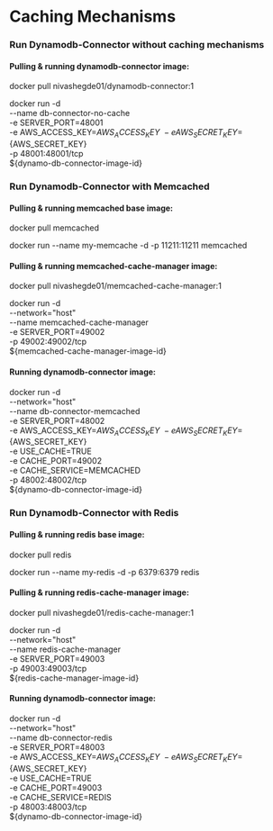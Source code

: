# Caching Mechanisms


### Run Dynamodb-Connector without caching mechanisms

#### Pulling & running dynamodb-connector image:

docker pull nivashegde01/dynamodb-connector:1

docker run -d \
--name db-connector-no-cache \
-e SERVER_PORT=48001 \
-e AWS_ACCESS_KEY=${AWS_ACCESS_KEY} \
-e AWS_SECRET_KEY=${AWS_SECRET_KEY} \
-p 48001:48001/tcp \
${dynamo-db-connector-image-id}



### Run Dynamodb-Connector with Memcached

#### Pulling & running memcached base image:

docker pull memcached

docker run --name my-memcache -d -p 11211:11211 memcached

#### Pulling & running memcached-cache-manager image:

docker pull nivashegde01/memcached-cache-manager:1

docker run -d \
--network="host" \
--name memcached-cache-manager \
-e SERVER_PORT=49002 \
-p 49002:49002/tcp \
${memcached-cache-manager-image-id}

#### Running dynamodb-connector image:

docker run -d \
--network="host" \
--name db-connector-memcached \
-e SERVER_PORT=48002 \
-e AWS_ACCESS_KEY=${AWS_ACCESS_KEY} \
-e AWS_SECRET_KEY=${AWS_SECRET_KEY} \
-e USE_CACHE=TRUE \
-e CACHE_PORT=49002 \
-e CACHE_SERVICE=MEMCACHED \
-p 48002:48002/tcp \
${dynamo-db-connector-image-id}



### Run Dynamodb-Connector with Redis

#### Pulling & running redis base image:

docker pull redis

docker run --name my-redis -d -p 6379:6379 redis

#### Pulling & running redis-cache-manager image:

docker pull nivashegde01/redis-cache-manager:1

docker run -d \
--network="host" \
--name redis-cache-manager \
-e SERVER_PORT=49003 \
-p 49003:49003/tcp \
${redis-cache-manager-image-id}

#### Running dynamodb-connector image:

docker run -d \
--network="host" \
--name db-connector-redis \
-e SERVER_PORT=48003 \
-e AWS_ACCESS_KEY=${AWS_ACCESS_KEY} \
-e AWS_SECRET_KEY=${AWS_SECRET_KEY} \
-e USE_CACHE=TRUE \
-e CACHE_PORT=49003 \
-e CACHE_SERVICE=REDIS \
-p 48003:48003/tcp \
${dynamo-db-connector-image-id}
